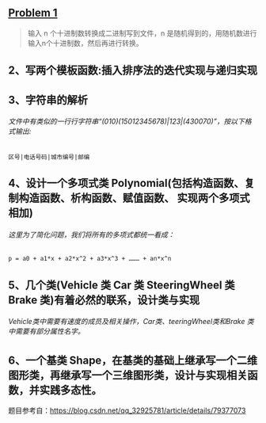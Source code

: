 ## [Problem 1](1\1.cpp)
> 输入 n 个十进制数转换成二进制写到文件，n 是随机得到的，用随机数进行输入n个十进制数，然后再进行转换。
## 2、写两个模板函数:插入排序法的迭代实现与递归实现
## 3、字符串的解析
###### 文件中有类似的一行行字符串“(010)(15012345678)|123|(430070)”，按以下格式输出:

```
区号|电话号码|城市编号|邮编
```

## 4、设计一个多项式类 Polynomial(包括构造函数、复制构造函数、析构函数、赋值函数、 实现两个多项式相加)
###### 这里为了简化问题，我们将所有的多项式都统一看成：
```
p = a0 + a1*x + a2*x^2 + a3*x^3 + ……… + an*x^n
```

## 5、几个类(Vehicle 类 Car 类 SteeringWheel 类 Brake 类)有着必然的联系，设计类与实现
###### Vehicle类中需要有速度的成员及相关操作，Car类、teeringWheel类和Brake 类中需要有部分属性名字。
## 6、一个基类 Shape，在基类的基础上继承写一个二维图形类，再继承写一个三维图形类，设计与实现相关函数，并实践多态性。


题目参考自：https://blog.csdn.net/qq_32925781/article/details/79377073